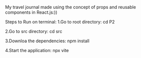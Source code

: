 My travel journal made using the concept of props and reusable components in React.js:)) 

Steps to Run on terminal:
1.Go to root directory:
cd P2

2.Go to src directory:
cd src

3.Downloa the dependencies:
npm install

4.Start the application:
npx vite
